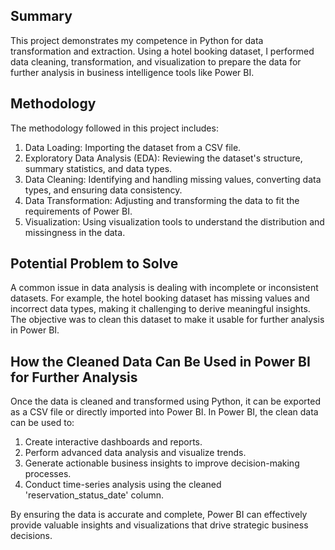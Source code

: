 ## Summary
This project demonstrates my competence in Python for data transformation and extraction. Using a hotel booking dataset, I performed data cleaning, transformation, and visualization to prepare the data for further analysis in business intelligence tools like Power BI.

## Methodology
The methodology followed in this project includes:

1. Data Loading: Importing the dataset from a CSV file.
2. Exploratory Data Analysis (EDA): Reviewing the dataset's structure, summary statistics, and data types.
3. Data Cleaning: Identifying and handling missing values, converting data types, and ensuring data consistency.
4. Data Transformation: Adjusting and transforming the data to fit the requirements of Power BI.
5. Visualization: Using visualization tools to understand the distribution and missingness in the data.

## Potential Problem to Solve
A common issue in data analysis is dealing with incomplete or inconsistent datasets. For example, the hotel booking dataset has missing values and incorrect data types, making it challenging to derive meaningful insights. The objective was to clean this dataset to make it usable for further analysis in Power BI.

## How the Cleaned Data Can Be Used in Power BI for Further Analysis
Once the data is cleaned and transformed using Python, it can be exported as a CSV file or directly imported into Power BI. In Power BI, the clean data can be used to:

1. Create interactive dashboards and reports.
2. Perform advanced data analysis and visualize trends.
3. Generate actionable business insights to improve decision-making processes.
4. Conduct time-series analysis using the cleaned 'reservation_status_date' column.

By ensuring the data is accurate and complete, Power BI can effectively provide valuable insights and visualizations that drive strategic business decisions.
